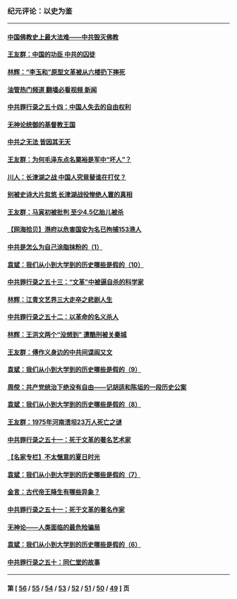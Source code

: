 ### 纪元评论：以史为鉴
---
#### [中国佛教史上最大法难——中共毁灭佛教](../../pages/nsc1028/n13281397.md?10110330) 
#### [王友群：中国的功臣 中共的囚徒](../../pages/nsc1028/n13291790.md?10110330) 
#### [林辉：“李玉和”原型文革被从六楼扔下摔死](../../pages/nsc1028/n13291564.md?10110330) 
#### [油管热门频道 翻墙必看视频 新闻](ok?10110330)
#### [中共罪行录之五十四：中国人失去的自由权利](../../pages/nsc1028/n13290123.md?10110330) 
#### [无神论统御的基督教王国](../../pages/nsc1028/n13281280.md?10110330) 
#### [中共之无法 皆因其无天](../../pages/nsc1028/n13281088.md?10110330) 
#### [王友群：为何毛泽东点名粟裕是军中“坏人”？](../../pages/nsc1028/n13279118.md?10110330) 
#### [川人：长津湖之战 中国人究竟替谁在打仗？](../../pages/nsc1028/n13279096.md?10110330) 
#### [别被史诗大片忽悠 长津湖战役惨绝人寰的真相](../../pages/nsc1028/n13279023.md?10110330) 
#### [王友群：马寅初被批判 至少4.5亿胎儿被杀](../../pages/nsc1028/n13260313.md?10110330) 
#### [【网海拾贝】港府以危害国安为名已拘捕153港人](../../pages/nsc1028/n13257369.md?10110330) 
#### [中共是怎么为自己涂脂抹粉的（1）](../../pages/nsc1028/n13257311.md?10110330) 
#### [袁斌：我们从小到大学到的历史哪些是假的（10）](../../pages/nsc1028/n13252177.md?10110330) 
#### [中共罪行录之五十三：“文革”中被逼自杀的科学家](../../pages/nsc1028/n13249512.md?10110330) 
#### [林辉：江青文艺界三大走卒之悲剧人生](../../pages/nsc1028/n13248164.md?10110330) 
#### [中共罪行录之五十二：以革命的名义杀人](../../pages/nsc1028/n13247326.md?10110330) 
#### [林辉：王洪文两个“没想到” 遭酷刑被关秦城](../../pages/nsc1028/n13244136.md?10110330) 
#### [王友群：傅作义身边的中共间谍阎又文](../../pages/nsc1028/n13244038.md?10110330) 
#### [袁斌：我们从小到大学到的历史哪些是假的（9）](../../pages/nsc1028/n13243175.md?10110330) 
#### [周傥：共产党统治下绝没有自由——记胡适和陈垣的一段历史公案](../../pages/nsc1028/n13238349.md?10110330) 
#### [袁斌：我们从小到大学到的历史哪些是假的（8）](../../pages/nsc1028/n13238181.md?10110330) 
#### [王友群：1975年河南溃坝23万人死亡之谜](../../pages/nsc1028/n13231576.md?10110330) 
#### [中共罪行录之五十一：死于文革的著名艺术家](../../pages/nsc1028/n13229461.md?10110330) 
#### [【名家专栏】不太惬意的夏日时光](../../pages/nsc1028/n13226398.md?10110330) 
#### [袁斌：我们从小到大学到的历史哪些是假的（7）](../../pages/nsc1028/n13227610.md?10110330) 
#### [金言：古代帝王降生有哪些异象？](../../pages/nsc1028/n13226435.md?10110330) 
#### [中共罪行录之五十一：死于文革的著名作家](../../pages/nsc1028/n13225932.md?10110330) 
#### [无神论——人类面临的最危险骗局](../../pages/nsc1028/n13196137.md?10110330) 
#### [袁斌：我们从小到大学到的历史哪些是假的（6）](../../pages/nsc1028/n13221126.md?10110330) 
#### [中共罪行录之五十：同仁堂的故事](../../pages/nsc1028/n13218798.md?10110330) 

---
#### 第 [ [56](./56.md?10110330) / [55](./55.md?10110330) / [54](./54.md?10110330) / [53](./53.md?10110330) / [52](./52.md?10110330) / [51](./51.md?10110330) / [50](./50.md?10110330) / [49](./49.md?10110330) ] 页
